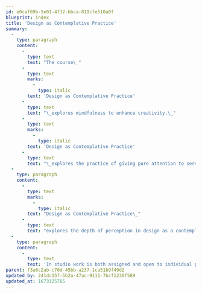 ```yaml
---
id: e0caf69b-5e01-4f32-bbca-819cfe510a0f
blueprint: index
title: 'Design as Contemplative Practice'
summary:
  -
    type: paragraph
    content:
      -
        type: text
        text: "The course\_"
      -
        type: text
        marks:
          -
            type: italic
        text: 'Design as Contemplative Practice'
      -
        type: text
        text: "\_explores mindfulness to enhance creativity.\_"
      -
        type: text
        marks:
          -
            type: italic
        text: 'Design as Contemplative Practice'
      -
        type: text
        text: "\_explores the practice of giving pure attention to serve for true insight and to heighten the creative potential."
  -
    type: paragraph
    content:
      -
        type: text
        marks:
          -
            type: italic
        text: "Design as Contemplative Practice\_"
      -
        type: text
        text: "explores the depth of perception in design as a contemplative process to unfold and enfold meaning. For this practice semiotics and mindfulness are used: semiotics as an intellectual method to probe the mechanisms of meaning; and mindfulness to go deeper into the subject of how meaning unfolds in the design process, and how to enfold meaning in the forms we produce. We will consider how the dynamics of individual consciousness plays a critical role in the design process, and how mindfulness and attention help reveal the nature of authenticity.\_"
  -
    type: paragraph
    content:
      -
        type: text
        text: 'In studio work is both assigned and open to individual project interests (BFA Degree Project, MFA thesis, etc.) one can use of any medium. The course, studio based, includes lectures to cover historical, scientific and philosophical interests: i.e., theosophy (a modern secular representation of perennial wisdom that deeply inspired many individuals such as Kandinsky, Mondrian, TS Elliot, Scriabin, Einstein, Edison) to help us map out the ground and nature of being; Concretism (spawned by theosophy) in art, poetry, music, bookworks, and performance art; parallel inquiries by Duchamp, Cage, Fluxus, Viola; and theories that go beyond the post-modern mind such as the implicate order of wholeness, systems theory, dissonance and indeterminacy. The course requires students to come with an eager intellect, prepared to work hard with a willingness to embark on a journey with open minds to carefully attend to whatever the experience unfolds as meaning enfolds into the work that serves as poetic pillows.'
parent: f3a6c2ab-c70d-45bb-a237-1ca51b9f49d2
updated_by: 241dc15f-5b2a-47ac-9111-7bcf1230f589
updated_at: 1673325765
---
```

